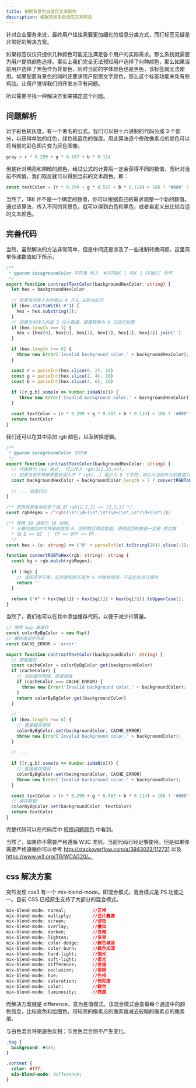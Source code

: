 ```yaml
---
title: 根据背景色自适应文本颜色
description: 根据背景色自适应文本颜色
---
```


针对企业服务来说，最终用户往往需要更加细化的信息分类方式，而打标签无疑是非常好的解决方案。

如果标签仅仅只提供几种颜色可能无法满足各个用户的实际需求。那么系统就需要为用户提供颜色选择。事实上我们完全无法预知用户选择了何种颜色，那么如果当前用户选择了黑色作为背景色，同时当前的字体颜色也是黑色，该标签就无法使用。如果配置背景色的同时还要求用户配置文字颜色，那么这个标签功能未免有些鸡肋。让用户觉得我们的开发水平有问题。

所以需要寻找一种解决方案来搞定这个问题。

## 问题解析

对于彩色转灰度，有一个著名的公式。我们可以把十六进制的代码分成 3 个部分，以获得单独的红色，绿色和蓝色的强度。用此算法逐个修改像素点的颜色可以将当前的彩色图片变为灰色图像。

```js
gray = r * 0.299 + g * 0.587 + b * 0.114
```

但是针对明亮和阴暗的颜色，经过公式的计算后一定会获得不同的数值，而针对当前不同值，我们取反就可以得到当前的文本颜色。即：

```typescript
const textColor = (r * 0.299 + g * 0.587 + b * 0.114) > 186 ? '#000' : '#FFF'	
```

当然了，186 并不是一个确定的数值，你可以根据自己的需求调整一个新的数值。通过该算法，传入不同的背景色，就可以得到白色和黑色，或者自定义出比较合适的文本颜色。

## 完善代码

当然，虽然解决的方法非常简单，但是中间还是涉及了一些进制转换问题，这里简单传递数值如下所示。

```typescript
/**
 * @param backgroundColor 字符串 传入  #FFFBBC | FBC | FFBBCC 均可
 */
export function contrastTextColor(backgroundHexColor: string) {
  let hex = backgroundHexColor
  
  // 如果当前传入的参数以 # 开头,去除当前的
  if (hex.startsWith('#')) {
    hex = hex.substring(1);
  }
  // 如果当前传入的是 3 位小数值，直接转换为 6 位进行处理
  if (hex.length === 3) {
    hex = [hex[0], hex[0], hex[1], hex[1], hex[2], hex[2]].join('')
  }

  if (hex.length !== 6) {
    throw new Error('Invalid background color.' + backgroundHexColor);
  }

  const r = parseInt(hex.slice(0, 2), 16)
  const g = parseInt(hex.slice(2, 4), 16)
  const b = parseInt(hex.slice(4, 6), 16)
  
  if ([r,g,b].some(x => Number.isNaN(x))) {
     throw new Error('Invalid background color.' + backgroundHexColor);
  }

  const textColor = (r * 0.299 + g * 0.587 + b * 0.114) > 186 ? '#000' : '#FFF'
  return textColor
}


```

我们还可以在其中添加 rgb 颜色，以及转换逻辑。

```ts
/**
 * @param backgroundColor 字符串
 */
export function contrastTextColor(backgroundHexColor: string) {
  // 均转换为 hex 格式， 可以传入 rgb(222,33,44)。
  // 如果当前字符串参数长度大于 7 rgb(,,) 最少为 8 个字符，则认为当前传入的数值为 rgb，进行转换
  const backgroundHexColor = backgroundColor.length > 7 ? convertRGBToHex(backgroundColor) : backgroundColor
  
  // ... 后面代码
}

/** 获取背景色中的多个值,即 rgb(2,2,2) => [2,2,2] */
const rgbRegex = /^rgb\(\s*(\d+)\s*,\s*(\d+)\s*,\s*(\d+)\s*\)$/

/** 转换 10 进制为 16 进制, 
  * 计算完成后时字符串前面加 0，同时取后两位数值。使得返回的数值一定是 两位数
  * 如 E => 0E  |  FF => 0FF => FF
  */
const hex = (x: string) => ("0" + parseInt(x).toString(16)).slice(-2);

function convertRGBToHex(rgb: string): string {
  const bg = rgb.match(rgbRegex);
  
  if (!bg) {
    // 返回空字符串，在后面判断长度为 6 时候会报错。不在此处进行操作
    return ''
  }
  
  return ("#" + hex(bg[1]) + hex(bg[2]) + hex(bg[3])).toUpperCase();
}
```

当然了，我们也可以在其中添加缓存代码，以便于减少计算量。

```ts
// 使用 map 来缓存 
const colorByBgColor = new Map()
// 缓存错误字符串
const CACHE_ERROR = 'error'

export function contrastTextColor(backgroundColor: string) {
  // 获取缓存
  const cacheColor = colorByBgColor.get(backgroundColor)
  if (cacheColor) {
    // 当前缓存错误，直接报错
    if (cacheColor === CACHE_ERROR) {
      throw new Error('Invalid background color.' + backgroundColor);
    }
    return colorByBgColor.get(backgroundColor)
  }
  
  // ...
  if (hex.length !== 6) {
    // 直接缓存错误
    colorByBgColor.set(backgroundColor, CACHE_ERROR)
    throw new Error('Invalid background color.' + backgroundColor);
  }
  
  // ...
  
  if ([r,g,b].some(x => Number.isNaN(x))) {
    // 直接缓存错误
    colorByBgColor.set(backgroundColor, CACHE_ERROR)
    throw new Error('Invalid background color.' + backgroundColor);
  }

  const textColor = (r * 0.299 + g * 0.587 + b * 0.114) > 186 ? '#000' : '#FFF'
  // 缓存数据
  colorByBgColor.set(backgroundColor, textColor)
  return textColor
}
```

完整代码可以在代码库中 [转换问题颜色](https://github.com/wsafight/Daily-Algorithm/blob/master/src/fun/contrast-text-color.ts) 中看到。

当然了，如果你不需要严格遵循 W3C 准则，当前代码已经足够使用。但是如果你需要严格遵循你可以参考 http://stackoverflow.com/a/3943023/112731 以及 https://www.w3.org/TR/WCAG20/。


## css 解决方案

突然发现 css3 有一个 mix-blend-mode。即混合模式。混合模式是 PS 功能之一。目前 CSS 已经原生支持了大部分的混合模式。

```css
mix-blend-mode: normal;          //正常
mix-blend-mode: multiply;        //正片叠底
mix-blend-mode: screen;          //滤色
mix-blend-mode: overlay;         //叠加
mix-blend-mode: darken;          //变暗
mix-blend-mode: lighten;         //变亮
mix-blend-mode: color-dodge;     //颜色减淡
mix-blend-mode: color-burn;      //颜色加深
mix-blend-mode: hard-light;      //强光
mix-blend-mode: soft-light;      //柔光
mix-blend-mode: difference;      //差值
mix-blend-mode: exclusion;       //排除
mix-blend-mode: hue;             //色相
mix-blend-mode: saturation;      //饱和度
mix-blend-mode: color;           //颜色
mix-blend-mode: luminosity;      //亮度
```

而解决方案就是 difference，意为差值模式。该混合模式会查看每个通道中的颜色信息，比较底色和绘图色，用较亮的像素点的像素值减去较暗的像素点的像素值。

与白色混合将使底色反相；与黑色混合则不产生变化。

```css
.tag {
  background: #XXX;
}

.content {
  color: #fff;
  mix-blend-mode: difference;
}
```

